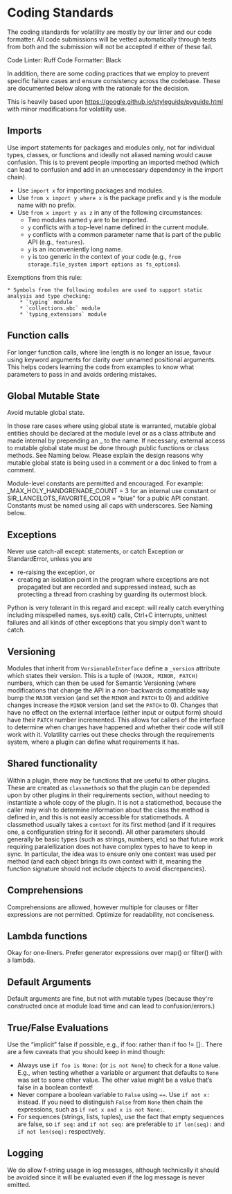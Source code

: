 Coding Standards
================

The coding standards for volatility are mostly by our linter and our code formatter.
All code submissions will be vetted automatically through tests from both and the submission will not be accepted if either of these fail.

Code Linter: Ruff
Code Formatter: Black

In addition, there are some coding practices that we employ to prevent specific failure cases and ensure consistency across the codebase.  These are documented below along with the rationale for the decision.

This is heavily based upon https://google.github.io/styleguide/pyguide.html with minor modifications for volatility use.

Imports
-------

Use import statements for packages and modules only, not for individual types, classes, or functions and ideally not aliased naming would cause confusion.  This is to prevent people importing an imported method (which can lead to confusion and add in an unnecessary dependency in the import chain).

* Use `import x` for importing packages and modules.
* Use `from x import y where x` is the package prefix and y is the module name with no prefix.
* Use `from x import y as z` in any of the following circumstances:
    * Two modules named `y` are to be imported.
    * `y` conflicts with a top-level name defined in the current module.
    * `y` conflicts with a common parameter name that is part of the public API (e.g., `features`).
    * `y` is an inconveniently long name.
    * `y` is too generic in the context of your code (e.g., `from storage.file_system import options as fs_options`).

Exemptions from this rule:

    * Symbols from the following modules are used to support static analysis and type checking:
        * `typing` module
        * `collections.abc` module
        * `typing_extensions` module

Function calls
--------------

For longer function calls, where line length is no longer an issue, favour using keyword arguments for clarity over unnamed positional arguments.
This helps coders learning the code from examples to know what parameters to pass in and avoids ordering mistakes.

Global Mutable State
--------------------

Avoid mutable global state.

In those rare cases where using global state is warranted, mutable global entities should be declared at the module level or as a class attribute and made internal by prepending an _ to the name. If necessary, external access to mutable global state must be done through public functions or class methods. See Naming below. Please explain the design reasons why mutable global state is being used in a comment or a doc linked to from a comment.

Module-level constants are permitted and encouraged. For example: _MAX_HOLY_HANDGRENADE_COUNT = 3 for an internal use constant or SIR_LANCELOTS_FAVORITE_COLOR = "blue" for a public API constant. Constants must be named using all caps with underscores. See Naming below.

Exceptions
----------

Never use catch-all except: statements, or catch Exception or StandardError, unless you are

   * re-raising the exception, or
   * creating an isolation point in the program where exceptions are not propagated but are recorded and suppressed instead, such as protecting a thread from crashing by guarding its outermost block.

Python is very tolerant in this regard and except: will really catch everything including misspelled names, sys.exit() calls, Ctrl+C interrupts, unittest failures and all kinds of other exceptions that you simply don’t want to catch.

Versioning
----------

Modules that inherit from `VersionableInterface` define a `_version` attribute which states their version. This is a tuple of `(MAJOR, MINOR, PATCH)` numbers, which can then be used for Semantic Versioning (where modifications that change the API in a non-backwards compatible way bump the `MAJOR` version (and set the `MINOR` and `PATCH` to 0) and additive changes increase the `MINOR` version (and set the `PATCH` to 0). Changes that have no effect on the external interface (either input or output form) should have their `PATCH` number incremented.  This allows for callers of the interface to determine when changes have happened and whether their code will still work with it.  Volatility carries out these checks through the requirements system, where a plugin can define what requirements it has.

Shared functionality
--------------------

Within a plugin, there may be functions that are useful to other plugins.  These are created as `classmethod`s so that the plugin can be depended upon by other plugins in their requirements section, without needing to instantiate a whole copy of the plugin.  It is not a staticmethod, because the caller may wish to determine information about the class the method is defined in, and this is not easily accessible for staticmethods.
A classmethod usually takes a `context` for its first method (and if it requires one, a configuration string for it second).  All other parameters should generally be basic types (such as strings, numbers, etc) so that future work requiring paralellization does not have complex types to have to keep in sync.  In particular, the idea was to ensure only one context was used per method (and each object brings its own context with it, meaning the function signature should not include objects to avoid discrepancies).

Comprehensions
--------------

Comprehensions are allowed, however multiple for clauses or filter expressions are not permitted. Optimize for readability, not conciseness.

Lambda functions
----------------

Okay for one-liners. Prefer generator expressions over map() or filter() with a lambda.

Default Arguments
-----------------

Default arguments are fine, but not with mutable types (because they're constructed once at module load time and can lead to confusion/errors.)

True/False Evaluations
----------------------

Use the “implicit” false if possible, e.g., if foo: rather than if foo != []:. There are a few caveats that you should keep in mind though:

   *  Always use `if foo is None:` (or `is not None`) to check for a `None` value. E.g., when testing whether a variable or argument that defaults to `None` was set to some other value. The other value might be a value that’s false in a boolean context!
   *  Never compare a boolean variable to `False` using `==`. Use `if not x:` instead. If you need to distinguish `False` from `None` then chain the expressions, such as `if not x and x is not None:`.
   *  For sequences (strings, lists, tuples), use the fact that empty sequences are false, so `if seq:` and `if not seq:` are preferable to `if len(seq):` and `if not len(seq):` respectively.

Logging
-------

We do allow f-string usage in log messages, although technically it should be avoided since it will be evaluated even if the log message is never emitted.
